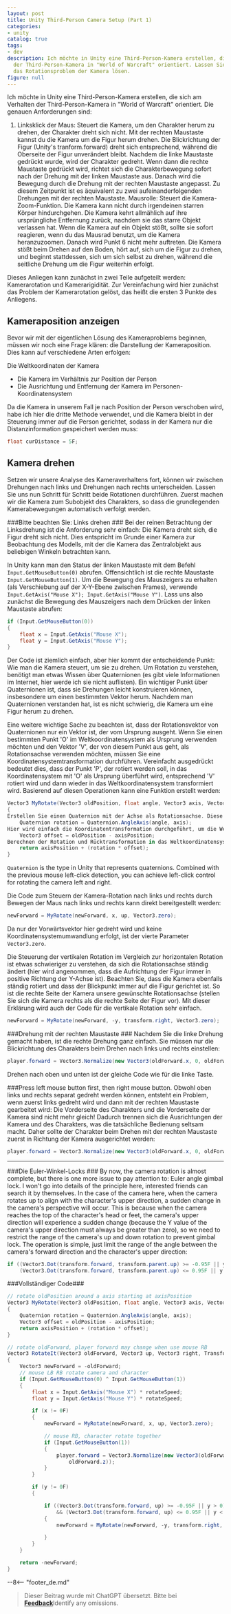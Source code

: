 ```yaml
---
layout: post
title: Unity Third-Person Camera Setup (Part 1)
categories:
- unity
catalog: true
tags:
- dev
description: Ich möchte in Unity eine Third-Person-Kamera erstellen, die sich am Verhalten
  der Third-Person-Kamera in "World of Warcraft" orientiert. Lassen Sie uns zunächst
  das Rotationsproblem der Kamera lösen.
figure: null
---
```


<meta property="og:title" content="Unity第三人称相机构建(上)" />

Ich möchte in Unity eine Third-Person-Kamera erstellen, die sich am Verhalten der Third-Person-Kamera in "World of Warcraft" orientiert. Die genauen Anforderungen sind:

1. Linksklick der Maus: Steuert die Kamera, um den Charakter herum zu drehen, der Charakter dreht sich nicht.
Mit der rechten Maustaste kannst du die Kamera um die Figur herum drehen. Die Blickrichtung der Figur (Unity's tranform.forward) dreht sich entsprechend, während die Oberseite der Figur unverändert bleibt.
Nachdem die linke Maustaste gedrückt wurde, wird der Charakter gedreht. Wenn dann die rechte Maustaste gedrückt wird, richtet sich die Charakterbewegung sofort nach der Drehung mit der linken Maustaste aus. Danach wird die Bewegung durch die Drehung mit der rechten Maustaste angepasst. Zu diesem Zeitpunkt ist es äquivalent zu zwei aufeinanderfolgenden Drehungen mit der rechten Maustaste.
Mausrolle: Steuert die Kamera-Zoom-Funktion.
Die Kamera kann nicht durch irgendeinen starren Körper hindurchgehen.
Die Kamera kehrt allmählich auf ihre ursprüngliche Entfernung zurück, nachdem sie das starre Objekt verlassen hat.
Wenn die Kamera auf ein Objekt stößt, sollte sie sofort reagieren, wenn du das Mausrad benutzt, um die Kamera heranzuzoomen. Danach wird Punkt 6 nicht mehr auftreten.
Die Kamera stößt beim Drehen auf den Boden, hört auf, sich um die Figur zu drehen, und beginnt stattdessen, sich um sich selbst zu drehen, während die seitliche Drehung um die Figur weiterhin erfolgt.



Dieses Anliegen kann zunächst in zwei Teile aufgeteilt werden: Kamerarotation und Kamerarigidität. Zur Vereinfachung wird hier zunächst das Problem der Kamerarotation gelöst, das heißt die ersten 3 Punkte des Anliegens.

Kameraposition anzeigen
----------------
Bevor wir mit der eigentlichen Lösung des Kameraproblems beginnen, müssen wir noch eine Frage klären: die Darstellung der Kameraposition. Dies kann auf verschiedene Arten erfolgen:

Die Weltkoordinaten der Kamera
- Die Kamera im Verhältnis zur Position der Person
- Die Ausrichtung und Entfernung der Kamera im Personen-Koordinatensystem

Da die Kamera in unserem Fall je nach Position der Person verschoben wird, habe ich hier die dritte Methode verwendet, und die Kamera bleibt in der Steuerung immer auf die Person gerichtet, sodass in der Kamera nur die Distanzinformation gespeichert werden muss:

```c#
float curDistance = 5F;
```

Kamera drehen
-------------
Setzen wir unsere Analyse des Kameraverhaltens fort, können wir zwischen Drehungen nach links und Drehungen nach rechts unterscheiden. Lassen Sie uns nun Schritt für Schritt beide Rotationen durchführen. Zuerst machen wir die Kamera zum Subobjekt des Charakters, so dass die grundlegenden Kamerabewegungen automatisch verfolgt werden.

###Bitte beachten Sie: Links drehen ###
Bei der reinen Betrachtung der Linksdrehung ist die Anforderung sehr einfach: Die Kamera dreht sich, die Figur dreht sich nicht. Dies entspricht im Grunde einer Kamera zur Beobachtung des Modells, mit der die Kamera das Zentralobjekt aus beliebigen Winkeln betrachten kann.

In Unity kann man den Status der linken Maustaste mit dem Befehl `Input.GetMouseButton(0)` abrufen. Offensichtlich ist die rechte Maustaste `Input.GetMouseButton(1)`. Um die Bewegung des Mauszeigers zu erhalten (als Verschiebung auf der X-Y-Ebene zwischen Frames), verwende `Input.GetAxis("Mouse X"); Input.GetAxis("Mouse Y")`. Lass uns also zunächst die Bewegung des Mauszeigers nach dem Drücken der linken Maustaste abrufen:

```csharp
if (Input.GetMouseButton(0))
{
    float x = Input.GetAxis("Mouse X");
    float y = Input.GetAxis("Mouse Y");
}
```
 
Der Code ist ziemlich einfach, aber hier kommt der entscheidende Punkt: Wie man die Kamera steuert, um sie zu drehen. Um Rotation zu verstehen, benötigt man etwas Wissen über Quaternionen (es gibt viele Informationen im Internet, hier werde ich sie nicht auflisten). Ein wichtiger Punkt über Quaternionen ist, dass sie Drehungen leicht konstruieren können, insbesondere um einen bestimmten Vektor herum. Nachdem man Quaternionen verstanden hat, ist es nicht schwierig, die Kamera um eine Figur herum zu drehen.

Eine weitere wichtige Sache zu beachten ist, dass der Rotationsvektor von Quaternionen nur ein Vektor ist, der vom Ursprung ausgeht. Wenn Sie einen bestimmten Punkt 'O' im Weltkoordinatensystem als Ursprung verwenden möchten und den Vektor 'V', der von diesem Punkt aus geht, als Rotationsachse verwenden möchten, müssen Sie eine Koordinatensystemtransformation durchführen. Vereinfacht ausgedrückt bedeutet dies, dass der Punkt 'P', der rotiert werden soll, in das Koordinatensystem mit 'O' als Ursprung überführt wird, entsprechend 'V' rotiert wird und dann wieder in das Weltkoordinatensystem transformiert wird. Basierend auf diesen Operationen kann eine Funktion erstellt werden:

```c#
Vector3 MyRotate(Vector3 oldPosition, float angle, Vector3 axis, Vector3 axisPosition)
{
Erstellen Sie einen Quaternion mit der Achse als Rotationsachse. Diese Rotation erfolgt im Koordinatensystem des Charakters.
    Quaternion rotation = Quaternion.AngleAxis(angle, axis);
Hier wird einfach die Koordinatentransformation durchgeführt, um die Weltkoordinaten der Kamera in die Koordinaten des Charakters umzuwandeln.
    Vector3 offset = oldPosition - axisPosition;
Berechnen der Rotation und Rücktransformation in das Weltkoordinatensystem.
    return axisPosition + (rotation * offset);
}
```
`Quaternion` is the type in Unity that represents quaternions. Combined with the previous mouse left-click detection, you can achieve left-click control for rotating the camera left and right.

Die Code zum Steuern der Kamera-Rotation nach links und rechts durch Bewegen der Maus nach links und rechts kann direkt bereitgestellt werden:

```c#
newForward = MyRotate(newForward, x, up, Vector3.zero);
```
Da nur der Vorwärtsvektor hier gedreht wird und keine Koordinatensystemumwandlung erfolgt, ist der vierte Parameter `Vector3.zero`.

Die Steuerung der vertikalen Rotation im Vergleich zur horizontalen Rotation ist etwas schwieriger zu verstehen, da sich die Rotationsachse ständig ändert (hier wird angenommen, dass die Aufrichtung der Figur immer in positive Richtung der Y-Achse ist). Beachten Sie, dass die Kamera ebenfalls ständig rotiert und dass der Blickpunkt immer auf die Figur gerichtet ist. So ist die rechte Seite der Kamera unsere gewünschte Rotationsachse (stellen Sie sich die Kamera rechts als die rechte Seite der Figur vor). Mit dieser Erklärung wird auch der Code für die vertikale Rotation sehr einfach.

```csharp
newForward = MyRotate(newForward, -y, transform.right, Vector3.zero);
```

###Drehung mit der rechten Maustaste ###
Nachdem Sie die linke Drehung gemacht haben, ist die rechte Drehung ganz einfach. Sie müssen nur die Blickrichtung des Charakters beim Drehen nach links und rechts einstellen:

```csharp
player.forward = Vector3.Normalize(new Vector3(oldForward.x, 0, oldForward.z));
```

Drehen nach oben und unten ist der gleiche Code wie für die linke Taste.

###Press left mouse button first, then right mouse button.
Obwohl oben links und rechts separat gedreht werden können, entsteht ein Problem, wenn zuerst links gedreht wird und dann mit der rechten Maustaste gearbeitet wird: Die Vorderseite des Charakters und die Vorderseite der Kamera sind nicht mehr gleich! Dadurch trennen sich die Ausrichtungen der Kamera und des Charakters, was die tatsächliche Bedienung seltsam macht. Daher sollte der Charakter beim Drehen mit der rechten Maustaste zuerst in Richtung der Kamera ausgerichtet werden:

```csharp
player.forward = Vector3.Normalize(new Vector3(oldForward.x, 0, oldForward.z));

```

- - - 

###Die Euler-Winkel-Locks ###
By now, the camera rotation is almost complete, but there is one more issue to pay attention to: Euler angle gimbal lock. I won't go into details of the principle here, interested friends can search it by themselves. In the case of the camera here, when the camera rotates up to align with the character's upper direction, a sudden change in the camera's perspective will occur. This is because when the camera reaches the top of the character's head or feet, the camera's upper direction will experience a sudden change (because the Y value of the camera's upper direction must always be greater than zero), so we need to restrict the range of the camera's up and down rotation to prevent gimbal lock. The operation is simple, just limit the range of the angle between the camera's forward direction and the character's upper direction:

```c#
if ((Vector3.Dot(transform.forward, transform.parent.up) >= -0.95F || y > 0) &&
    (Vector3.Dot(transform.forward, transform.parent.up) <= 0.95F || y < 0))
```

###Vollständiger Code###

```csharp
// rotate oldPosition around a axis starting at axisPosition
Vector3 MyRotate(Vector3 oldPosition, float angle, Vector3 axis, Vector3 axisPosition)
{
    Quaternion rotation = Quaternion.AngleAxis(angle, axis);
    Vector3 offset = oldPosition - axisPosition;
    return axisPosition + (rotation * offset);
}

// rotate oldForward, player forward may change when use mouse RB
Vector3 RotateIt(Vector3 oldForward, Vector3 up, Vector3 right, Transform player)
{
    Vector3 newForward = -oldForward;
    // mouse LB RB rotate camera and character
    if (Input.GetMouseButton(0) ^ Input.GetMouseButton(1))
    {
        float x = Input.GetAxis("Mouse X") * rotateSpeed;
        float y = Input.GetAxis("Mouse Y") * rotateSpeed;

        if (x != 0F)
        {
            newForward = MyRotate(newForward, x, up, Vector3.zero);

            // mouse RB, character rotate together
            if (Input.GetMouseButton(1))
            {
                player.forward = Vector3.Normalize(new Vector3(oldForward.x, 0, 
                    oldForward.z));
            }
        }

        if (y != 0F)
        {

            if ((Vector3.Dot(transform.forward, up) >= -0.95F || y > 0)
                && (Vector3.Dot(transform.forward, up) <= 0.95F || y < 0))
            {
                newForward = MyRotate(newForward, -y, transform.right, Vector3.zero);

            }
        }
    }

    return -newForward;
}
```

--8<-- "footer_de.md"


> Dieser Beitrag wurde mit ChatGPT übersetzt. Bitte bei [**Feedback**](https://github.com/disenone/wiki_blog/issues/new)Identify any omissions. 
